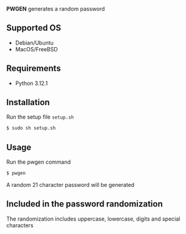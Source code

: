 **PWGEN** generates a random password

## Supported OS
- Debian/Ubuntu
- MacOS/FreeBSD

## Requirements
- Python 3.12.1

## Installation
Run the setup file `setup.sh`
```bash
$ sudo sh setup.sh
```

## Usage
Run the pwgen command
```bash
$ pwgen
```
A random 21 character password will be generated

## Included in the password randomization
The randomization includes uppercase, lowercase, digits and special characters
